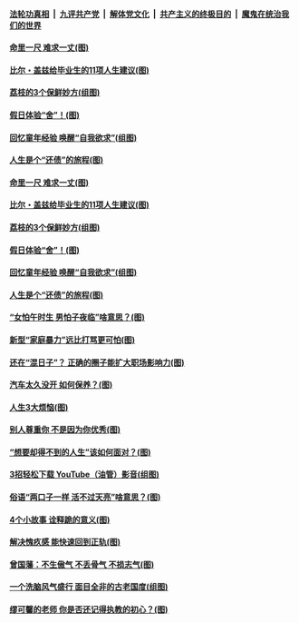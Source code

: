 

####  [法轮功真相](../../../../basic/blob/master/README.md?t=06220002) &nbsp;|&nbsp; [九评共产党](../../../../9ping.md/blob/master/README.md?t=06220002) &nbsp;|&nbsp; [解体党文化](../../../../jtdwh.md/blob/master/README.md?t=06220002)  &nbsp;|&nbsp; [共产主义的终极目的](../../../../gczydzjmd.md/blob/master/README.md?t=06220002) &nbsp;|&nbsp; [魔鬼在统治我们的世界](../../../../mgztzwmdsj.md/blob/master/README.md?t=06220002) 

#### [命里一尺 难求一丈(图)](../pages/p8/936782.md?t=06220002) 

#### [比尔・盖兹给毕业生的11项人生建议(图)](../pages/p8/936231.md?t=06220002) 

#### [荔枝的3个保鲜妙方(组图)](../pages/p8/936950.md?t=06220002) 

#### [假日体验“舍”！(图)](../pages/p8/937183.md?t=06220002) 

#### [回忆童年经验 唤醒“自我欲求”(组图)](../pages/p8/937082.md?t=06220002) 

#### [人生是个“还债”的旅程(图)](../pages/p8/936768.md?t=06220002) 

#### [命里一尺 难求一丈(图)](../pages/p8/936782.md?t=06220002) 

#### [比尔・盖兹给毕业生的11项人生建议(图)](../pages/p8/936231.md?t=06220002) 

#### [荔枝的3个保鲜妙方(组图)](../pages/p8/936950.md?t=06220002) 

#### [假日体验“舍”！(图)](../pages/p8/937183.md?t=06220002) 

#### [回忆童年经验 唤醒“自我欲求”(组图)](../pages/p8/937082.md?t=06220002) 

#### [人生是个“还债”的旅程(图)](../pages/p8/936768.md?t=06220002) 

#### [“女怕午时生 男怕子夜临”啥意思？(图)](../pages/p8/937081.md?t=06220002) 

#### [新型“家庭暴力”远比打骂更可怕(图)](../pages/p8/936230.md?t=06220002) 

#### [还在“混日子”？ 正确的圈子能扩大职场影响力(图)](../pages/p8/937049.md?t=06220002) 

#### [汽车太久没开 如何保养？(图)](../pages/p8/937035.md?t=06220002) 

#### [人生3大烦恼(图)](../pages/p8/936959.md?t=06220002) 

#### [别人尊重你 不是因为你优秀(图)](../pages/p8/936253.md?t=06220002) 

#### [“想要却得不到的人生”该如何面对？(图)](../pages/p8/936933.md?t=06220002) 

#### [3招轻松下载 YouTube（油管）影音(组图)](../pages/p8/936922.md?t=06220002) 

#### [俗语“两口子一样 活不过天亮”啥意思？(图)](../pages/p8/936917.md?t=06220002) 

#### [4个小故事 诠释跪的意义(图)](../pages/p8/936353.md?t=06220002) 

#### [解决愧疚感 能快速回到正轨(图)](../pages/p8/936834.md?t=06220002) 

#### [曾国藩：不生傲气 不丢骨气 不损志气(图)](../pages/p8/936248.md?t=06220002) 

#### [一个洗脑风气盛行 面目全非的古老国度(组图)](../pages/p8/936759.md?t=06220002) 

#### [缪可馨的老师 你是否还记得执教的初心？(图)](../pages/p8/936737.md?t=06220002) 

